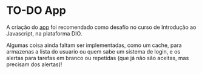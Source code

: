 # TO-DO App

A criação do [app](https://deivissonlisboa.github.io/to-do-app/) foi recomendado como desafio no curso de Introdução ao Javascript, na plataforma DIO.

Algumas coisa ainda faltam ser implementadas, como um cache, para armazenas a lista do usuario ou quem sabe um sistema de login, e os alertas para tarefas em branco ou repetidas (que já não são aceitas, mas precisam dos alertas)!

